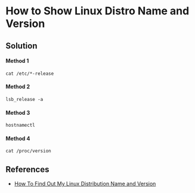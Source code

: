 # How to Show Linux Distro Name and Version

## Solution

#### Method 1
```
cat /etc/*-release
```

#### Method 2
```
lsb_release -a
```

#### Method 3
```
hostnamectl
```

#### Method 4
```
cat /proc/version
```

## References
* [How To Find Out My Linux Distribution Name and Version](https://www.cyberciti.biz/faq/find-linux-distribution-name-version-number/)
